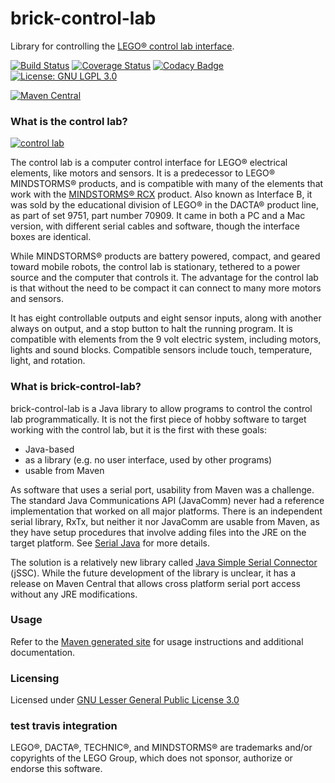 # brick-control-lab

Library for controlling the [LEGO® control lab interface][1].

[![Build Status][2]][3]
[![Coverage Status][7]][8]
[![Codacy Badge][5]][6]
[![License: GNU LGPL 3.0][4]](https://www.gnu.org/licenses/lgpl-3.0.en.html)

[![Maven Central][16]][17]

### What is the control lab?

[![control lab][9]][10]

The control lab is a computer control interface for LEGO® electrical elements, like motors and sensors. It
is a predecessor to LEGO® MINDSTORMS® products, and is compatible with many of the elements that work with
the [MINDSTORMS® RCX][11] product. Also known as Interface&#160;B, it was sold by the educational division of LEGO®
in the DACTA® product line, as part of set 9751, part number 70909. It came in both a PC and a Mac version,
with different serial cables and software, though the interface boxes are identical.

While MINDSTORMS® products are battery powered, compact, and geared toward mobile robots, the control lab is
stationary, tethered to a power source and the computer that controls it. The advantage for the control lab
is that without the need to be compact it can connect to many more motors and sensors.

It has eight controllable outputs and eight sensor inputs, along with another always on output, and a stop
button to halt the running program. It is compatible with elements from the 9 volt electric system,
including motors, lights and sound blocks. Compatible sensors include touch, temperature, light, and rotation.

### What is brick-control-lab?

brick-control-lab is a Java library to allow programs to control the control lab programmatically. It is not the first
piece of hobby software to target working with the control lab, but it is the first with these goals:
* Java-based
* as a library (e.g. no user interface, used by other programs)
* usable from Maven

As software that uses a serial port, usability from Maven was a challenge. The standard Java Communications API
(JavaComm) never had a reference implementation that worked on all major platforms. There is an independent serial
library, RxTx, but neither it nor JavaComm are usable from Maven, as they have setup procedures that involve adding
files into the JRE on the target platform. See [Serial Java][14] for more details.

The solution is a relatively new library called [Java Simple Serial Connector][15] (jSSC). While the future development
of the library is unclear, it has a release on Maven Central that allows cross platform serial port access without any
JRE modifications.

### Usage

Refer to the [Maven generated site](https://chabala.github.io/brick-control-lab/usage.html) for usage
instructions and additional documentation.

### Licensing
Licensed under [GNU Lesser General Public License 3.0](https://www.gnu.org/licenses/lgpl-3.0.en.html)

### test travis integration

[1]: http://www.peeron.com/inv/sets/9751-1
[2]: https://travis-ci.org/chabala/brick-control-lab.svg?branch=master
[3]: https://travis-ci.org/chabala/brick-control-lab
[4]: https://img.shields.io/badge/license-GNU_LGPL_3.0-brightgreen.svg
[5]: https://api.codacy.com/project/badge/Grade/f05f0d18f49a48659b1066884a7fef68
[6]: https://www.codacy.com/app/chabala/brick-control-lab
[7]: https://coveralls.io/repos/github/chabala/brick-control-lab/badge.svg?branch=master
[8]: https://coveralls.io/github/chabala/brick-control-lab?branch=master
[9]: https://www.bricklink.com/SL/9751-1.jpg
[10]: https://www.bricklink.com/catalogItemPic.asp?S=9751-1
[11]: https://en.wikipedia.org/wiki/Lego_Mindstorms#RCX
[14]: https://en.wikibooks.org/wiki/Serial_Programming/Serial_Java
[15]: https://github.com/scream3r/java-simple-serial-connector
[16]: https://maven-badges.herokuapp.com/maven-central/org.chabala.brick/brick-control-lab/badge.svg
[17]: https://maven-badges.herokuapp.com/maven-central/org.chabala.brick/brick-control-lab

<!---
Potential replacements for maven-badges.herokuapp.com
[16]: https://img.shields.io/maven-central/v/org.chabala.brick/brick-control-lab.svg
[17]: https://mvnrepository.com/artifact/org.chabala.brick/brick-control-lab
-->

LEGO®, DACTA®, TECHNIC®, and MINDSTORMS® are trademarks and/or copyrights of the LEGO Group,
which does not sponsor, authorize or endorse this software.
